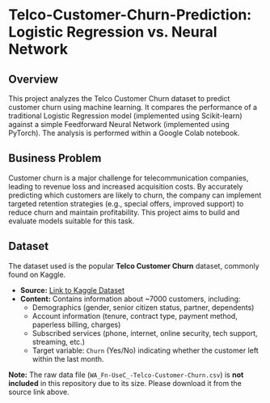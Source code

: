 # Telco-Customer-Churn-Prediction: Logistic Regression vs. Neural Network

## Overview

This project analyzes the Telco Customer Churn dataset to predict customer churn using machine learning. It compares the performance of a traditional Logistic Regression model (implemented using Scikit-learn) against a simple Feedforward Neural Network (implemented using PyTorch). The analysis is performed within a Google Colab notebook.

## Business Problem

Customer churn is a major challenge for telecommunication companies, leading to revenue loss and increased acquisition costs. By accurately predicting which customers are likely to churn, the company can implement targeted retention strategies (e.g., special offers, improved support) to reduce churn and maintain profitability. This project aims to build and evaluate models suitable for this task.

## Dataset

The dataset used is the popular **Telco Customer Churn** dataset, commonly found on Kaggle.
*   **Source:** [Link to Kaggle Dataset](https://www.kaggle.com/datasets/blastchar/telco-customer-churn)
*   **Content:** Contains information about ~7000 customers, including:
    *   Demographics (gender, senior citizen status, partner, dependents)
    *   Account information (tenure, contract type, payment method, paperless billing, charges)
    *   Subscribed services (phone, internet, online security, tech support, streaming, etc.)
    *   Target variable: `Churn` (Yes/No) indicating whether the customer left within the last month.

**Note:** The raw data file (`WA_Fn-UseC_-Telco-Customer-Churn.csv`) is **not included** in this repository due to its size. Please download it from the source link above.
